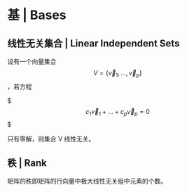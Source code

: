 # 基 | Bases

## 线性无关集合 | Linear Independent Sets

设有一个向量集合 $$V = \{\vec{v}_1, \dots, \vec{v}_p\}$$，若方程

$$$
c_1 \vec{v}_1 + \dots + c_p \vec{v}_p = 0
$$$

只有零解，则集合 V 线性无关。

## 秩 | Rank

矩阵的秩即矩阵的行向量中极大线性无关组中元素的个数。
